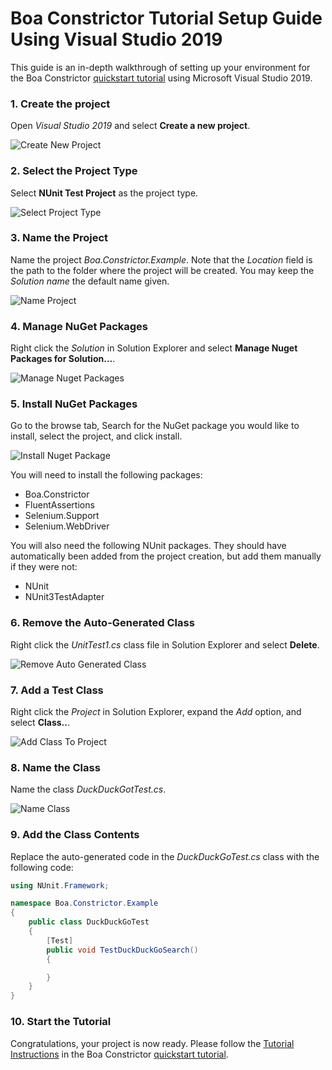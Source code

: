 # Boa Constrictor Tutorial Setup Guide Using Visual Studio 2019

This guide is an in-depth walkthrough of setting up your environment for the Boa Constrictor
[quickstart tutorial](https://q2ebanking.github.io/boa-constrictor/tutorials/tutorial/)
using Microsoft Visual Studio 2019.

### 1. Create the project
Open *Visual Studio 2019* and select **Create a new project**.

![Create New Project](Images/CreateNewProject.png?raw=true)

### 2. Select the Project Type
Select **NUnit Test Project** as the project type.

![Select Project Type](Images/SelectProjectType.png?raw=true)

### 3. Name the Project
Name the project *Boa.Constrictor.Example*.
Note that the *Location* field is the path to the folder where the project will be created.
You may keep the *Solution name* the default name given.

![Name Project](Images/NameProject.png?raw=true)

### 4. Manage NuGet Packages
Right click the *Solution* in Solution Explorer and select **Manage Nuget Packages for Solution...**.

![Manage Nuget Packages](Images/ManageNugetPackages.png?raw=true)

### 5. Install NuGet Packages
Go to the browse tab, Search for the NuGet package you would like to install, select the project, and click install.

![Install Nuget Package](Images/InstallNugetPackage.png?raw=true)

You will need to install the following packages:
- Boa.Constrictor
- FluentAssertions
- Selenium.Support
- Selenium.WebDriver

You will also need the following NUnit packages. 
They should have automatically been added from the project creation, but add them manually if they were not:
- NUnit
- NUnit3TestAdapter

### 6. Remove the Auto-Generated Class
Right click the *UnitTest1.cs* class file in Solution Explorer and select **Delete**.

![Remove Auto Generated Class](Images/RemoveAutoGeneratedClass.png?raw=true)

### 7. Add a Test Class
Right click the *Project* in Solution Explorer, expand the *Add* option, and select **Class..**.

![Add Class To Project](Images/AddClassToProject.png?raw=true)

### 8. Name the Class
Name the class *DuckDuckGotTest.cs*.

![Name Class](Images/NameClass.png?raw=true)

### 9. Add the Class Contents
Replace the auto-generated code in the *DuckDuckGoTest.cs* class with the following code:
```csharp
using NUnit.Framework;

namespace Boa.Constrictor.Example
{
    public class DuckDuckGoTest
    {
        [Test]
        public void TestDuckDuckGoSearch()
        {

        }
    }
}
```

### 10. Start the Tutorial
Congratulations, your project is now ready. 
Please follow the
[Tutorial Instructions](https://q2ebanking.github.io/boa-constrictor/tutorials/tutorial/#tutorial-instructions)
in the Boa Constrictor
[quickstart tutorial](https://q2ebanking.github.io/boa-constrictor/tutorials/tutorial/).